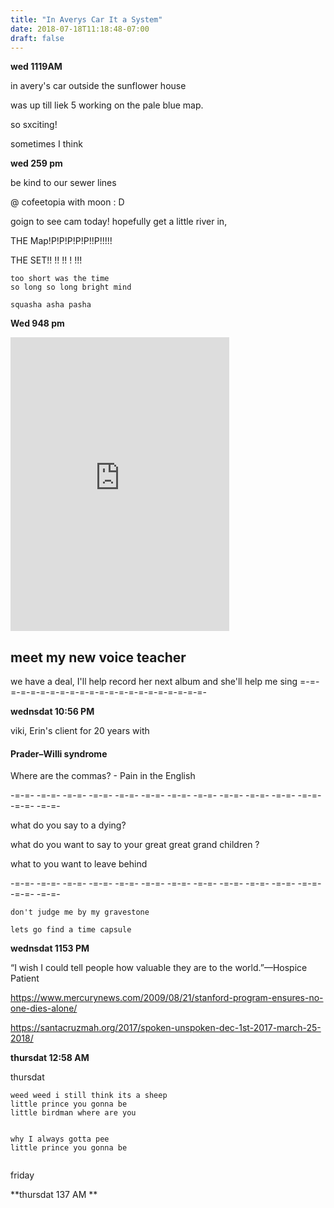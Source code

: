 ```yaml
---
title: "In Averys Car It a System"
date: 2018-07-18T11:18:48-07:00
draft: false
---
```


**wed 1119AM**

in avery's car outside the sunflower house


was up till liek 5 working on the pale blue map.

so sxciting!

sometimes I think



**wed 259 pm**

be kind to our sewer lines

@ cofeetopia with moon : D


goign to see cam today! hopefully get a little river in,

 THE Map!P!P!P!P!P!!P!!!!!

 THE SET!! !! !! ! !!!




 ```
too short was the time
so long so long bright mind

squasha asha pasha

 ```



**Wed 948 pm**

<iframe style="border: 0; width: 350px; height: 470px;" src="https://bandcamp.com/EmbeddedPlayer/album=4170159574/size=large/bgcol=ffffff/linkcol=0687f5/tracklist=false/transparent=true/" seamless><a href="http://justinelucas.bandcamp.com/album/keep">Keep by Justine Lucas</a></iframe>

## meet my new voice teacher

we have a deal, I'll help record her next album and she'll help me sing
=-=-=-=-=-=-=-=-=-=-=-=-=-=-=-=-=-=-=-=-=-=-

**wednsdat 10:56 PM**

viki, Erin's client for 20 years with

#### Prader–Willi syndrome


Where are the commas? - Pain in the English


-=-=- -=-=- -=-=- -=-=- -=-=- -=-=- -=-=-
-=-=- -=-=- -=-=- -=-=- -=-=- -=-=- -=-=-

what do you say to a dying?

what do you want to say to your great great grand children ?

what to you want to leave behind

-=-=- -=-=- -=-=- -=-=- -=-=- -=-=- -=-=-
-=-=- -=-=- -=-=- -=-=- -=-=- -=-=- -=-=-


```
don't judge me by my gravestone   
```


```
lets go find a time capsule

```


**wednsdat 1153 PM**

“I wish I could tell people how valuable they are to the world.”—Hospice Patient


https://www.mercurynews.com/2009/08/21/stanford-program-ensures-no-one-dies-alone/

https://santacruzmah.org/2017/spoken-unspoken-dec-1st-2017-march-25-2018/


**thursdat 12:58 AM**

thursdat



```
weed weed i still think its a sheep
little prince you gonna be
little birdman where are you


why I always gotta pee
little prince you gonna be


```
friday





**thursdat 137 AM **
